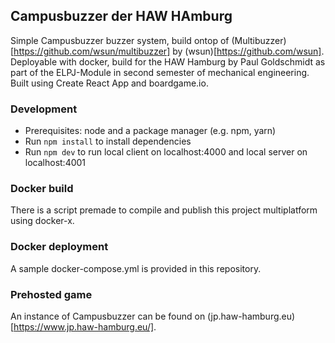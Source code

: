 ## Campusbuzzer der HAW HAmburg

Simple Campusbuzzer buzzer system, build ontop of (Multibuzzer)[https://github.com/wsun/multibuzzer] by (wsun)[https://github.com/wsun]. Deployable with docker, build for the HAW Hamburg by Paul Goldschmidt as part of the ELPJ-Module in second semester of mechanical engineering. Built using Create React App and boardgame.io.

### Development

- Prerequisites: node and a package manager (e.g. npm, yarn)
- Run `npm install` to install dependencies
- Run `npm dev` to run local client on localhost:4000 and local server on localhost:4001

### Docker build
There is a script premade to compile and publish this project multiplatform using docker-x.

### Docker deployment
A sample docker-compose.yml is provided in this repository.

### Prehosted game

An instance of Campusbuzzer can be found on (jp.haw-hamburg.eu)[https://www.jp.haw-hamburg.eu/].